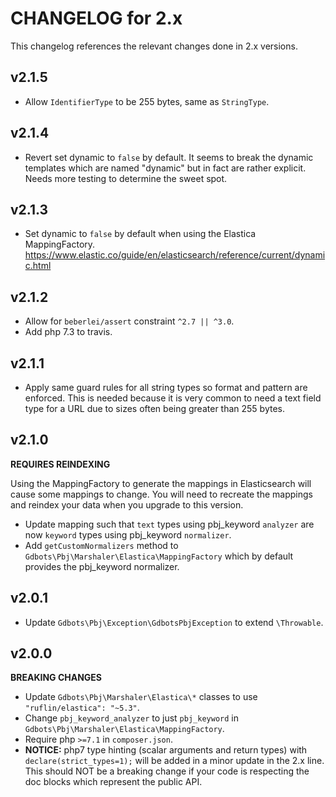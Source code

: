 # CHANGELOG for 2.x
This changelog references the relevant changes done in 2.x versions.


## v2.1.5
* Allow `IdentifierType` to be 255 bytes, same as `StringType`.


## v2.1.4
* Revert set dynamic to `false` by default. It seems to break the dynamic templates which are named "dynamic" but in fact are rather explicit. Needs more testing to determine the sweet spot.


## v2.1.3
* Set dynamic to `false` by default when using the Elastica MappingFactory. https://www.elastic.co/guide/en/elasticsearch/reference/current/dynamic.html


## v2.1.2
* Allow for `beberlei/assert` constraint `^2.7 || ^3.0`.
* Add php 7.3 to travis.


## v2.1.1
* Apply same guard rules for all string types so format and pattern are enforced. This is needed because it is very common to need a text field type for a URL due to sizes often being greater than 255 bytes.


## v2.1.0
__REQUIRES REINDEXING__

Using the MappingFactory to generate the mappings in Elasticsearch will cause some mappings to change.  You will need to recreate the mappings and reindex your data when you upgrade to this version.

* Update mapping such that `text` types using pbj_keyword `analyzer` are now `keyword` types using pbj_keyword `normalizer`.
* Add `getCustomNormalizers` method to `Gdbots\Pbj\Marshaler\Elastica\MappingFactory` which by default provides the pbj_keyword normalizer.


## v2.0.1
* Update `Gdbots\Pbj\Exception\GdbotsPbjException` to extend `\Throwable`.


## v2.0.0
__BREAKING CHANGES__

* Update `Gdbots\Pbj\Marshaler\Elastica\*` classes to use `"ruflin/elastica": "~5.3"`.
* Change `pbj_keyword_analyzer` to just `pbj_keyword` in `Gdbots\Pbj\Marshaler\Elastica\MappingFactory`.
* Require php `>=7.1` in `composer.json`.
* __NOTICE:__ php7 type hinting (scalar arguments and return types) with `declare(strict_types=1);`
  will be added in a minor update in the 2.x line. This should NOT be a breaking change if your 
  code is respecting the doc blocks which represent the public API.
